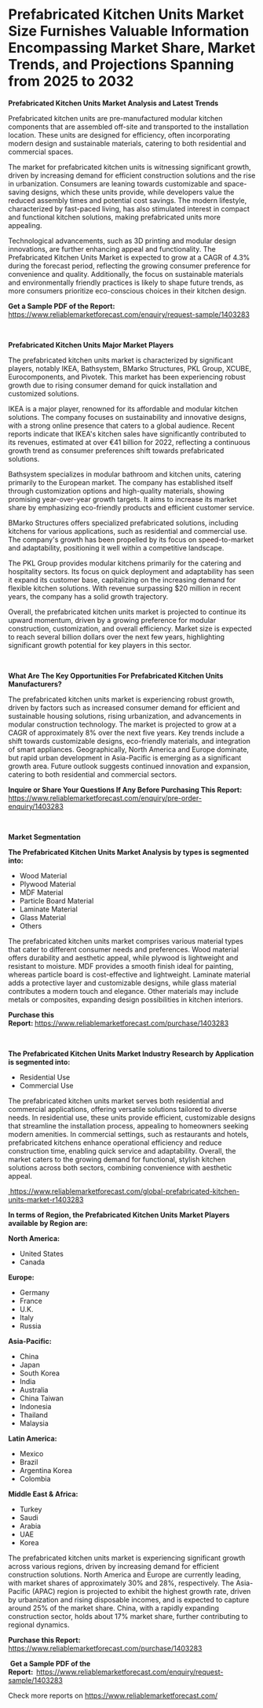 <p><h1>Prefabricated Kitchen Units Market Size Furnishes Valuable Information Encompassing Market Share, Market Trends, and Projections Spanning from 2025 to 2032</h1></p><p><strong>Prefabricated Kitchen Units Market Analysis and Latest Trends</strong></p>
<p><p>Prefabricated kitchen units are pre-manufactured modular kitchen components that are assembled off-site and transported to the installation location. These units are designed for efficiency, often incorporating modern design and sustainable materials, catering to both residential and commercial spaces. </p><p>The market for prefabricated kitchen units is witnessing significant growth, driven by increasing demand for efficient construction solutions and the rise in urbanization. Consumers are leaning towards customizable and space-saving designs, which these units provide, while developers value the reduced assembly times and potential cost savings. The modern lifestyle, characterized by fast-paced living, has also stimulated interest in compact and functional kitchen solutions, making prefabricated units more appealing. </p><p>Technological advancements, such as 3D printing and modular design innovations, are further enhancing appeal and functionality. The Prefabricated Kitchen Units Market is expected to grow at a CAGR of 4.3% during the forecast period, reflecting the growing consumer preference for convenience and quality. Additionally, the focus on sustainable materials and environmentally friendly practices is likely to shape future trends, as more consumers prioritize eco-conscious choices in their kitchen design.</p></p>
<p><strong>Get a Sample PDF of the Report:&nbsp;</strong> <a href="https://www.reliablemarketforecast.com/enquiry/request-sample/1403283?utm_campaign=1833&utm_medium=2&utm_source=Github&utm_content=ia&utm_term=12012025&utm_id=prefabricated-kitchen-units">https://www.reliablemarketforecast.com/enquiry/request-sample/1403283</a></p>
<p>&nbsp;</p>
<p><strong>Prefabricated Kitchen Units Major Market Players</strong></p>
<p><p>The prefabricated kitchen units market is characterized by significant players, notably IKEA, Bathsystem, BMarko Structures, PKL Group, XCUBE, Eurocomponents, and Pivotek. This market has been experiencing robust growth due to rising consumer demand for quick installation and customized solutions.</p><p>IKEA is a major player, renowned for its affordable and modular kitchen solutions. The company focuses on sustainability and innovative designs, with a strong online presence that caters to a global audience. Recent reports indicate that IKEA's kitchen sales have significantly contributed to its revenues, estimated at over €41 billion for 2022, reflecting a continuous growth trend as consumer preferences shift towards prefabricated solutions.</p><p>Bathsystem specializes in modular bathroom and kitchen units, catering primarily to the European market. The company has established itself through customization options and high-quality materials, showing promising year-over-year growth targets. It aims to increase its market share by emphasizing eco-friendly products and efficient customer service.</p><p>BMarko Structures offers specialized prefabricated solutions, including kitchens for various applications, such as residential and commercial use. The company's growth has been propelled by its focus on speed-to-market and adaptability, positioning it well within a competitive landscape.</p><p>The PKL Group provides modular kitchens primarily for the catering and hospitality sectors. Its focus on quick deployment and adaptability has seen it expand its customer base, capitalizing on the increasing demand for flexible kitchen solutions. With revenue surpassing $20 million in recent years, the company has a solid growth trajectory.</p><p>Overall, the prefabricated kitchen units market is projected to continue its upward momentum, driven by a growing preference for modular construction, customization, and overall efficiency. Market size is expected to reach several billion dollars over the next few years, highlighting significant growth potential for key players in this sector.</p></p>
<p>&nbsp;</p>
<p><strong>What Are The Key Opportunities For Prefabricated Kitchen Units Manufacturers?</strong></p>
<p><p>The prefabricated kitchen units market is experiencing robust growth, driven by factors such as increased consumer demand for efficient and sustainable housing solutions, rising urbanization, and advancements in modular construction technology. The market is projected to grow at a CAGR of approximately 8% over the next five years. Key trends include a shift towards customizable designs, eco-friendly materials, and integration of smart appliances. Geographically, North America and Europe dominate, but rapid urban development in Asia-Pacific is emerging as a significant growth area. Future outlook suggests continued innovation and expansion, catering to both residential and commercial sectors.</p></p>
<p><strong>Inquire or Share Your Questions If Any Before Purchasing This Report:</strong> <a href="https://www.reliablemarketforecast.com/enquiry/pre-order-enquiry/1403283?utm_campaign=1833&utm_medium=2&utm_source=Github&utm_content=ia&utm_term=12012025&utm_id=prefabricated-kitchen-units">https://www.reliablemarketforecast.com/enquiry/pre-order-enquiry/1403283</a></p>
<p>&nbsp;</p>
<p><strong>Market Segmentation</strong></p>
<p><strong>The Prefabricated Kitchen Units Market Analysis by types is segmented into:</strong></p>
<p><ul><li>Wood Material</li><li>Plywood Material</li><li>MDF Material</li><li>Particle Board Material</li><li>Laminate Material</li><li>Glass Material</li><li>Others</li></ul></p>
<p><p>The prefabricated kitchen units market comprises various material types that cater to different consumer needs and preferences. Wood material offers durability and aesthetic appeal, while plywood is lightweight and resistant to moisture. MDF provides a smooth finish ideal for painting, whereas particle board is cost-effective and lightweight. Laminate material adds a protective layer and customizable designs, while glass material contributes a modern touch and elegance. Other materials may include metals or composites, expanding design possibilities in kitchen interiors.</p></p>
<p><strong>Purchase this Report:&nbsp;</strong><a href="https://www.reliablemarketforecast.com/purchase/1403283?utm_campaign=1833&utm_medium=2&utm_source=Github&utm_content=ia&utm_term=12012025&utm_id=prefabricated-kitchen-units">https://www.reliablemarketforecast.com/purchase/1403283</a></p>
<p>&nbsp;</p>
<p><strong>The Prefabricated Kitchen Units Market Industry Research by Application is segmented into:</strong></p>
<p><ul><li>Residential Use</li><li>Commercial Use</li></ul></p>
<p><p>The prefabricated kitchen units market serves both residential and commercial applications, offering versatile solutions tailored to diverse needs. In residential use, these units provide efficient, customizable designs that streamline the installation process, appealing to homeowners seeking modern amenities. In commercial settings, such as restaurants and hotels, prefabricated kitchens enhance operational efficiency and reduce construction time, enabling quick service and adaptability. Overall, the market caters to the growing demand for functional, stylish kitchen solutions across both sectors, combining convenience with aesthetic appeal.</p></p>
<p><a href="https://www.reliablemarketforecast.com/global-prefabricated-kitchen-units-market-r1403283?utm_campaign=1833&utm_medium=2&utm_source=Github&utm_content=ia&utm_term=12012025&utm_id=prefabricated-kitchen-units">&nbsp;https://www.reliablemarketforecast.com/global-prefabricated-kitchen-units-market-r1403283</a></p>
<p><strong>In terms of Region, the Prefabricated Kitchen Units Market Players available by Region are:</strong></p>
<p>
    <p> <strong> North America: </strong>
        <ul>
            <li>United States</li>
            <li>Canada</li>
        </ul>
        </p> 
    <p> <strong> Europe: </strong>
        <ul>
            <li>Germany</li>
            <li>France</li>
            <li>U.K.</li>
            <li>Italy</li>
            <li>Russia</li>
        </ul>
        </p> 
    <p> <strong> Asia-Pacific: </strong>
        <ul>
            <li>China</li>
            <li>Japan</li>
            <li>South Korea</li>
            <li>India</li>
            <li>Australia</li>
            <li>China Taiwan</li>
            <li>Indonesia</li>
            <li>Thailand</li>
            <li>Malaysia</li>
        </ul>
        </p> 
    <p> <strong> Latin America: </strong>
        <ul>
            <li>Mexico</li>
            <li>Brazil</li>
            <li>Argentina Korea</li>
            <li>Colombia</li>
        </ul>
        </p> 
    <p> <strong> Middle East & Africa: </strong>
        <ul>
            <li>Turkey</li>
            <li>Saudi</li>
            <li>Arabia</li>
            <li>UAE</li>
            <li>Korea</li>
        </ul>
    </p>
    </p>
<p><p>The prefabricated kitchen units market is experiencing significant growth across various regions, driven by increasing demand for efficient construction solutions. North America and Europe are currently leading, with market shares of approximately 30% and 28%, respectively. The Asia-Pacific (APAC) region is projected to exhibit the highest growth rate, driven by urbanization and rising disposable incomes, and is expected to capture around 25% of the market share. China, with a rapidly expanding construction sector, holds about 17% market share, further contributing to regional dynamics.</p></p>
<p><strong>Purchase this Report: </strong><a href="https://www.reliablemarketforecast.com/purchase/1403283?utm_campaign=1833&utm_medium=2&utm_source=Github&utm_content=ia&utm_term=12012025&utm_id=prefabricated-kitchen-units">https://www.reliablemarketforecast.com/purchase/1403283</a></p>
<p>&nbsp;<strong>Get a Sample PDF of the Report:&nbsp;&nbsp;</strong><a href="https://www.reliablemarketforecast.com/enquiry/request-sample/1403283?utm_campaign=1833&utm_medium=2&utm_source=Github&utm_content=ia&utm_term=12012025&utm_id=prefabricated-kitchen-units">https://www.reliablemarketforecast.com/enquiry/request-sample/1403283</a></p>
<p><strong></strong></p>
<p>Check more reports on <a href="https://www.reliablemarketforecast.com/?utm_campaign=1833&utm_medium=2&utm_source=Github&utm_content=ia&utm_term=12012025&utm_id=prefabricated-kitchen-units">https://www.reliablemarketforecast.com/</a></p>